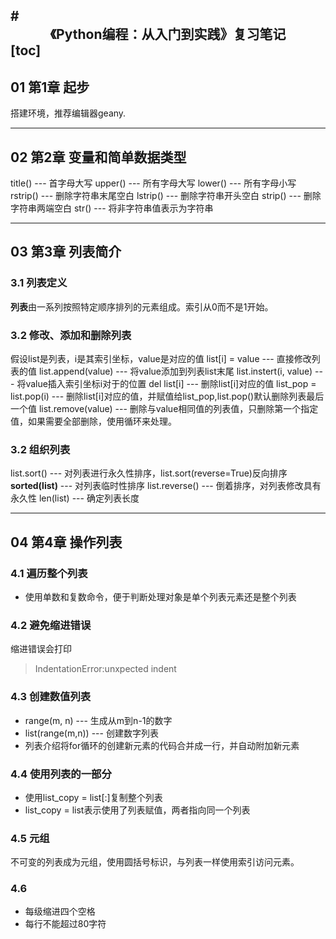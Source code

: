#<center>《Python编程：从入门到实践》复习笔记</center>
[toc]
---

## 01 第1章 起步
搭建环境，推荐编辑器geany.

---

## 02 第2章 变量和简单数据类型
title() --- 首字母大写
upper() --- 所有字母大写
lower() --- 所有字母小写
rstrip() --- 删除字符串末尾空白
lstrip() --- 删除字符串开头空白
strip() --- 删除字符串两端空白
str() --- 将非字符串值表示为字符串

---

## 03 第3章 列表简介
### 3.1 列表定义
**列表**由一系列按照特定顺序排列的元素组成。索引从0而不是1开始。

### 3.2 修改、添加和删除列表
假设list是列表，i是其索引坐标，value是对应的值
list[i] = value --- 直接修改列表的值
list.append(value) --- 将value添加到列表list末尾
list.instert(i, value) --- 将value插入索引坐标i对于的位置
del list[i] --- 删除list[i]对应的值
list_pop = list.pop(i) --- 删除list[i]对应的值，并赋值给list_pop,list.pop()默认删除列表最后一个值
list.remove(value) --- 删除与value相同值的列表值，只删除第一个指定值，如果需要全部删除，使用循环来处理。

### 3.2 组织列表
list.sort() --- 对列表进行永久性排序，list.sort(reverse=True)反向排序
**sorted(list)** --- 对列表临时性排序
list.reverse() --- 倒着排序，对列表修改具有永久性
len(list) --- 确定列表长度

---

## 04 第4章 操作列表
### 4.1 遍历整个列表
* 使用单数和复数命令，便于判断处理对象是单个列表元素还是整个列表

### 4.2 避免缩进错误
缩进错误会打印
>IndentationError:unxpected indent

### 4.3 创建数值列表
* range(m, n) --- 生成从m到n-1的数字
* list(range(m,n)) --- 创建数字列表
* 列表介绍将for循环的创建新元素的代码合并成一行，并自动附加新元素

### 4.4 使用列表的一部分
* 使用list_copy = list[:]复制整个列表
* list_copy = list表示使用了列表赋值，两者指向同一个列表

### 4.5 元组
不可变的列表成为元组，使用圆括号标识，与列表一样使用索引访问元素。

### 4.6
* 每级缩进四个空格
* 每行不能超过80字符

